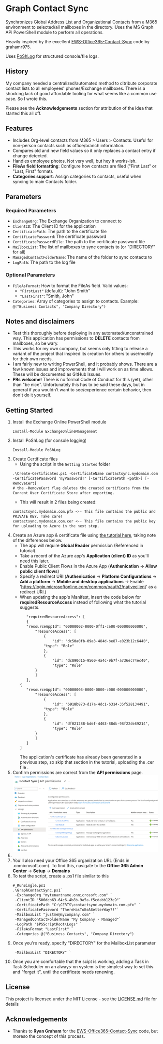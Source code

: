 # Graph Contact Sync

Synchronizes Global Address List and Organizational Contacts from a M365 environment to selected/all mailboxes in the directory. Uses the MS Graph API PowerShell module to perform all operations.

Heavily inspired by the excellent [EWS-Office365-Contact-Sync](https://github.com/grahamr975/EWS-Office365-Contact-Sync) code by grahamr975.

Uses [PoShLog](https://github.com/PoShLog/PoShLog) for structured console/file logs.

## History

My company needed a centralized/automated method to ditribute corporate contact lists to all employees' phones/Exchange mailboxes. There is a shocking lack of good affordable tooling for what seems like a common use case. So I wrote this.

Please see the **Acknowledgements** section for attribution of the idea that started this all off.

## Features

- Includes Org-level contacts from M365 > Users > Contacts. Useful for non-person contacts such as office/branch information.
- Compares old and new field values so it only replaces a contact entry if change detected.
- Handles employee photos. Not very well, but hey it works-ish.
- **FileAs field formatting**: Configure how contacts are filed ("First Last" or "Last, First" format).
- **Categories support**: Assign categories to contacts, useful when syncing to main Contacts folder.

## Parameters

### Required Parameters
- `ExchangeOrg`: The Exchange Organization to connect to
- `ClientID`: The Client ID for the application
- `CertificatePath`: The path to the certificate file
- `CertificatePassword`: The certificate password
- `CertificatePasswordFile`: The path to the certificate password file
- `MailboxList`: The list of mailboxes to sync contacts to (or "DIRECTORY" for all)
- `ManagedContactFolderName`: The name of the folder to sync contacts to
- `LogPath`: The path to the log file

### Optional Parameters
- `FileAsFormat`: How to format the FileAs field. Valid values:
  - `"FirstLast"` (default): "John Smith"
  - `"LastFirst"`: "Smith, John"
- `Categories`: Array of categories to assign to contacts. Example: `@("Business Contacts", "Company Directory")`

## Notes and disclaimers

- Test this thoroughly before deploying in any automated/unconstrained way. This application has permissions to **DELETE** contacts from mailboxes, so be wary.
- This works for my own company, but seems only fitting to release a variant of the project that inspired its creation for others to use/modify for their own needs.
- I am fairly new to writing PowerShell, and it probably shows. There are a few known issues and improvements that I will work on as time allows. These will be documented as GitHub Issues.
- **PRs welcome!** There is no formal Code of Conduct for this (yet), other than "be nice". Unfortunately this has to be said these days, but in general if you wouldn't want to see/experience certain behavior, then don't do it yourself.

## Getting Started

1. Install the Exchange Online PowerShell module
   ```
   Install-Module ExchangeOnlineManagement
   ```
2. Install PoShLog (for console logging)
   ```
   Install-Module PoShLog
   ```
3. Create Certificate files
   - Using the script in the `Getting Started` folder
   ```
   .\Create-Certificates.ps1 -CertificateName contactsync.mydomain.com -CertificatePassword 'myPassword!' [-CertificatePath <path>] [-RemoveCert]
   # the -RemoveCert flag deletes the created certificate from the Current User Certificate Store after exporting.
   ```
   - This will result in 2 files being created:
   ```
   contactsync.mydomain.com.pfx <-- This file contains the public and PRIVATE KEY. Take care!
   contactsync.mydomain.com.cer <-- This file contains the public key for uploading to Azure in the next step.
   ```
4. Create an Azure app & certificate file using [the tutorial here](https://github.com/MicrosoftDocs/office-docs-powershell/blob/main/exchange/docs-conceptual/app-only-auth-powershell-v2.md), taking note of the differences below.
   - The app will require **Global Reader** permission (Referenced in tutorial).
   - Take a record of the Azure app's **Application (client) ID** as you'll need this later.
   - Enable Public Client Flows in the Azure App (**Authenication** -> **Allow public client flows**)
   - Specify a redirect URI (**Authenication** -> **Platform Configurations** -> **Add a platform** -> **Mobile and desktop applications** -> Enable 'https://login.microsoftonline.com/common/oauth2/nativeclient' as a redirect URI.)
   - When updating the app's Manifest, insert the code below for **requiredResourceAccess** instead of following what the tutorial suggests.
     ```
     	"requiredResourceAccess": [
     	{
     	"resourceAppId": "00000002-0000-0ff1-ce00-000000000000",
     		"resourceAccess": [
     			{
     				"id": "dc50a0fb-09a3-484d-be87-e023b12c6440",
     			"type": "Role"
     			},
     			{
     				"id": "dc890d15-9560-4a4c-9b7f-a736ec74ec40",
     				"type": "Role"
     		}
     		]
     	},
     {
     	"resourceAppId": "00000003-0000-0000-c000-000000000000",
     		"resourceAccess": [
     			{
     				"id": "6918b873-d17a-4dc1-b314-35f528134491",
     			"type": "Role"
     			},
     			{
     				"id": "df021288-bdef-4463-88db-98f22de89214",
     				"type": "Role"
     		}
     		]
     	}
     ]
     ```
     The application's certificate has already been generated in a previous step, so skip that section in the tutorial, uploading the .cer file .
5. Confirm permissions are correct from the **API permissions** page.
   ![Correct API permissions example](images/api_permissions.png)
6.
7. You'll also need your Office 365 organization URL (Ends in .onmicrosoft.com). To find this, navigate to the **Office 365 Admin Center** -> **Setup** -> **Domains**
8. To test the script, create a .ps1 file similar to this
   ```
   #_RunSingle.ps1
   .\GraphContactSync.ps1`
   	-ExchangeOrg "mytenantname.onmicrosoft.com" `
   	-ClientID "506dcb63-64c6-4b8b-9a5a-f5cdabb123e9"`
   	-CertificatePath "C:\CERTS\contactsync.mydomain.com.pfx" `
   	-CertificatePassword "ThereHasToBeABetterWay?!"`
   	-MailboxList "justme@mycompany.com" `
   	-ManagedContactFolderName "My Company - Managed"`
   	-LogPath "$PSScriptRoot\Logs" `
   	-FileAsFormat "LastFirst" `
   	-Categories @("Business Contacts", "Company Directory")
   ```
9. Once you're ready, specify "DIRECTORY" for the MailboxList parameter
   ```
    -MailboxList "DIRECTORY" `
   ```
10. Once you are comfortable that the scipt is working, adding a Task in Task Scheduler on an always-on system is the simplest way to set this and "forget it", until the certificate needs renewing.

## License

This project is licensed under the MIT License - see the [LICENSE.md](LICENSE.md) file for details

## Acknowledgements

- Thanks to **Ryan Graham** for the [EWS-Office365-Contact-Sync](https://github.com/grahamr975/EWS-Office365-Contact-Sync) code, but moreso the concept of this process.
